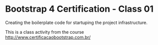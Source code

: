 # Bootstrap 4 Certification - Class 01
Creating the boilerplate code for startuping the project infrastructure.

This is a class activity from the course http://www.certificacaobootstrap.com.br/
